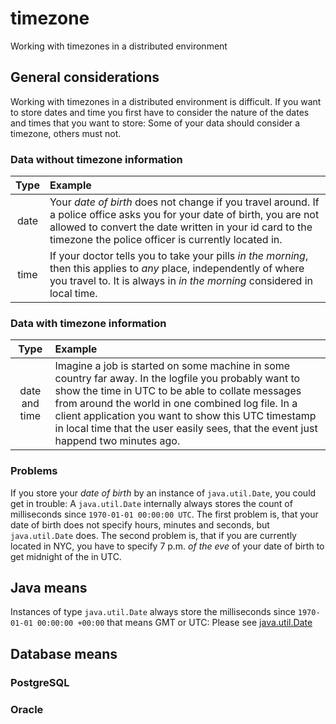 # timezone
Working with timezones in a distributed environment

## General considerations
Working with timezones in a distributed environment is difficult. 
If you want to store dates and time you first have to consider the nature of the dates and times that you want to store:
Some of your data should consider a timezone, others must not.

### Data without timezone information
| Type | Example |
| :---: | :--- |
| date | Your _date of birth_ does not change if you travel around. If a police office asks you for your date of birth, you are not allowed to convert the date written in your id card to the timezone the police officer is currently located in. |
| time | If your doctor tells you to take your pills _in the morning_, then this applies to _any_ place, independently of where you travel to. It is always in _in the morning_ considered in local time. |

### Data with timezone information
| Type | Example |
| :---: | :--- |
| date and time | Imagine a job is started on some machine in some country far away. In the logfile you probably want to show the time in UTC to be able to collate messages from around the world in one combined log file. In a client application you want to show this UTC timestamp in local time that the user easily sees, that the event just happend two minutes ago. |

### Problems
If you store your _date of birth_  by an instance of `java.util.Date`, you could get in trouble: A `java.util.Date` internally always stores the count of milliseconds since `1970-01-01 00:00:00 UTC`. The first problem is, that your date of birth does not specify hours, minutes and seconds, but `java.util.Date` does. The second problem is, that if you are currently located in NYC, you have to specify 7 p.m. *of the eve* of your date of birth to get midnight of the in UTC.

## Java means
Instances of type `java.util.Date` always store the milliseconds since `1970-01-01 00:00:00 +00:00` that means GMT or UTC: Please see [java.util.Date](https://docs.oracle.com/javase/8/docs/api/java/util/Date.html)

## Database means
### PostgreSQL
### Oracle
